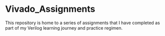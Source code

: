 # Vivado_Assignments

This repository is home to a series of assignments that I have completed as part of my Verilog learning journey and practice regimen.
